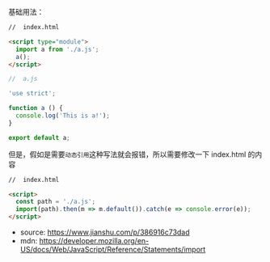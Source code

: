 基础用法：

```html
//  index.html

<script type="module">
  import a from './a.js';
  a();
</script>
```

```js
//  a.js

'use strict';

function a () {
  console.log('This is a!');
}

export default a;
```

但是，假如是需要`动态引用`这种写法就会报错，所以需要修改一下 index.html 的内容

```html
//  index.html

<script>
  const path = './a.js';
  import(path).then(m => m.default()).catch(e => console.error(e));
</script>

```

> 
  - source: https://www.jianshu.com/p/386916c73dad
  - mdn: https://developer.mozilla.org/en-US/docs/Web/JavaScript/Reference/Statements/import
